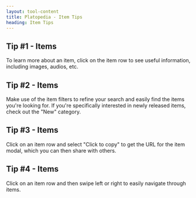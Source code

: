 ```yaml
---
layout: tool-content
title: Platopedia - Item Tips
heading: Item Tips
---
```


<div class="linebreak"></div>

## Tip #1 - Items

To learn more about an item, click on the item row to see useful information, including images, audios, etc.

<div class="linebreak"></div>

<div class="content-image" data-url="/docs/assets/images/bulletins/tip1-items.jpg" data-width="600px" data-label=""></div>

<div class="linebreak"></div>

## Tip #2 - Items

Make use of the item filters to refine your search and easily find the items you're looking for. If you're specifically interested in newly released items, check out the "New" category.

<div class="linebreak"></div>

<div class="content-image" data-url="/docs/assets/images/bulletins/tip2-items.jpg" data-width="600px" data-label=""></div>

<div class="linebreak"></div>

## Tip #3 - Items

Click on an item row and select "Click to copy" to get the URL for the item modal, which you can then share with others.

<div class="linebreak"></div>

<div class="content-image" data-url="/docs/assets/images/bulletins/tip3-items.jpg" data-width="600px" data-label=""></div>

<div class="linebreak"></div>

## Tip #4 - Items

Click on an item row and then swipe left or right to easily navigate through items.

<div class="linebreak"></div>

<div class="content-image" data-url="/docs/assets/images/bulletins/tip4-items.jpg" data-width="600px" data-label=""></div>

<div class="linebreak"></div>
